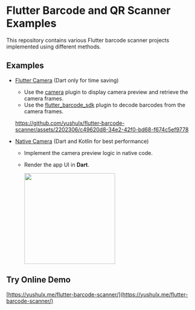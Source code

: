 # Flutter Barcode and QR Scanner Examples

This repository contains various Flutter barcode scanner projects implemented using different methods.

## Examples
- [Flutter Camera](examples/flutter_camera) (Dart only for time saving)
    - Use the [camera](https://pub.dev/packages/camera) plugin to display camera preview and retrieve the camera frames. 
    - Use the [flutter_barcode_sdk](https://pub.dev/packages/flutter_barcode_sdk) plugin to decode barcodes from the camera frames.
    
    https://github.com/yushulx/flutter-barcode-scanner/assets/2202306/c49620d8-34e2-42f0-bd68-f674c5ef9778    

- [Native Camera](examples/native_camera) (Dart and Kotlin for best performance)
    - Implement the camera preview logic in native code. 
    - Render the app UI in **Dart**.
 
        <img src="https://www.dynamsoft.com/codepool/img/2024/04/flutter-qr-code-scanner-android-camera.jpg" width="240">
    
## Try Online Demo
[https://yushulx.me/flutter-barcode-scanner/](https://yushulx.me/flutter-barcode-scanner/)
